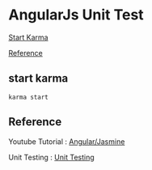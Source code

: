 # AngularJs Unit Test
[Start Karma](https://github.com/jilianggqq/nodejs/tree/master/ns-jasmine-testing#start-karma)

[Reference](https://github.com/jilianggqq/nodejs/tree/master/ns-jasmine-testing#reference)

## start karma
``` shell
karma start
```

## Reference
Youtube Tutorial : [Angular/Jasmine](https://www.youtube.com/watch?v=poRfmxCouVo&list=PLw5h0DiJ-9PDbh2i6knU4FybWA63PPbVi&index=2)

Unit Testing : [Unit Testing](https://docs.angularjs.org/guide/unit-testing)
